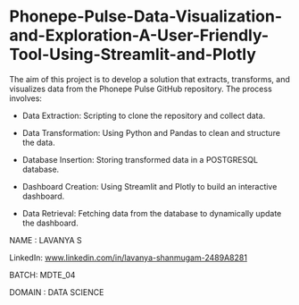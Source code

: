 # Phonepe-Pulse-Data-Visualization-and-Exploration-A-User-Friendly-Tool-Using-Streamlit-and-Plotly

The aim of this project is to develop a solution that extracts, transforms, and visualizes data from the Phonepe Pulse GitHub repository. The process involves:

* Data Extraction: Scripting to clone the repository and collect data.

* Data Transformation: Using Python and Pandas to clean and structure the data.

* Database Insertion: Storing transformed data in a POSTGRESQL database.

* Dashboard Creation: Using Streamlit and Plotly to build an interactive dashboard.

* Data Retrieval: Fetching data from the database to dynamically update the dashboard.

NAME : LAVANYA S

LinkedIn: www.linkedin.com/in/lavanya-shanmugam-2489A8281

BATCH: MDTE_04

DOMAIN : DATA SCIENCE
